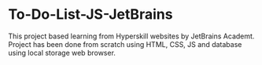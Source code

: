 # To-Do-List-JS-JetBrains
This project based learning from Hyperskill websites by JetBrains Academt. Project has been done from scratch using HTML, CSS, JS and database using local storage web browser.
